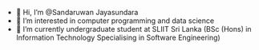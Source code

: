 - 👋 Hi, I’m @Sandaruwan Jayasundara
- 👀 I’m interested in computer programming and data science
- 🌱 I’m currently undergraduate student at SLIIT Sri Lanka (BSc (Hons) in Information Technology
Specialising in Software Engineering)
